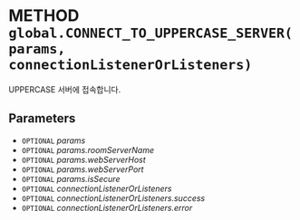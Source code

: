 # METHOD `global.CONNECT_TO_UPPERCASE_SERVER(params, connectionListenerOrListeners)`
UPPERCASE 서버에 접속합니다.

## Parameters
* `OPTIONAL` *params*
* `OPTIONAL` *params.roomServerName*
* `OPTIONAL` *params.webServerHost*
* `OPTIONAL` *params.webServerPort*
* `OPTIONAL` *params.isSecure*
* `OPTIONAL` *connectionListenerOrListeners*
* `OPTIONAL` *connectionListenerOrListeners.success*
* `OPTIONAL` *connectionListenerOrListeners.error*
